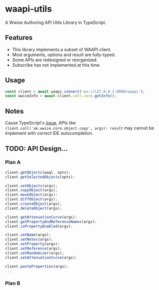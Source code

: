 # waapi-utils

A Wwise Authoring API Utils Library in TypeScript.

## Features

- This library implements a subset of WAAPI client.
- Most arguments, options and result are fully-typed.
- Some APIs are redesigned or reorganized.
- Subscribe has not implemented at this time.

## Usage

```ts
const client = await waapi.connect('ws://127.0.0.1:8080/waapi');
const wwiseInfo = await client.call.core.getInfo();
```

## Notes

Cause TypeScript's [issue](https://github.com/microsoft/TypeScript/issues/26892), APIs like `client.call('ak.wwise.core.object.copy', args): result` may cannot be implement with correct IDE autocompletion.

## TODO: API Design...

### Plan A

```ts
client.getObjects(waql, opts);
client.getSelectedObjects(opts);

client.setObjects(args);
client.copyObject(args);
client.moveObject(args);
client.diffObject(args);
client.createObject(args);
client.deleteObject(args);

client.getAttenuationCurve(args);
client.getPropertyAndReferenceNames(args);
client.isPropertyEnabled(args);

client.setName(args);
client.setNotes(args);
client.setProperty(args);
client.setReference(args);
client.setRandomizer(args);
client.setAttenuationCurve(args);

client.pasteProperties(args);
...
```

### Plan B
